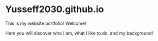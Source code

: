 # Yusseff2030.github.io

This is my website portfolio!
Welcome!

Here you will discover who I am, what I like to do, and my background!